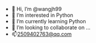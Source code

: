 - 👋 Hi, I’m @wangjh99
- 👀 I’m interested in Python
- 🌱 I’m currently learning Python
- 💞️ I’m looking to collaborate on ...
- 📫2509402763@qq.com

<!---
wangjh99/wangjh99 is a ✨ special ✨ repository because its `README.md` (this file) appears on your GitHub profile.
You can click the Preview link to take a look at your changes.
--->
